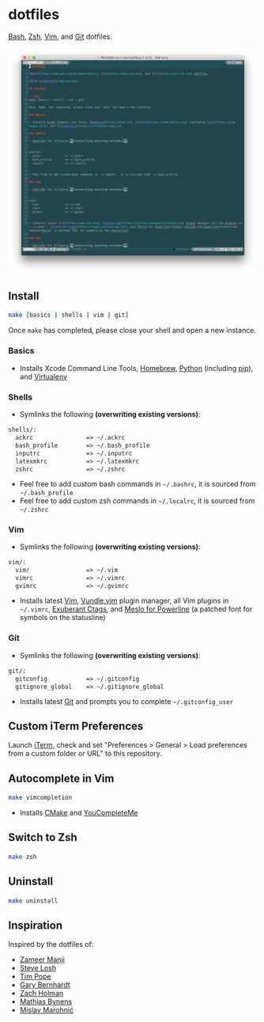 # dotfiles

[Bash](https://www.gnu.org/software/bash/), [Zsh](http://www.zsh.org), [Vim](http://www.vim.org), and [Git](http://git-scm.com) dotfiles.

![Vim screenshot](img/vim.png)

## Install

```bash
make [basics | shells | vim | git]
```
Once `make` has completed, please close your shell and open a new instance.

### Basics

- Installs Xcode Command Line Tools, [Homebrew](http://brew.sh), [Python](https://www.python.org) (including [pip](https://pip.pypa.io/)), and [Virtualenv](https://virtualenv.pypa.io)

### Shells

- Symlinks the following **(overwriting existing versions)**:

```
shells/:
  ackrc               => ~/.ackrc
  bash_profile        => ~/.bash_profile
  inputrc             => ~/.inputrc
  latexmkrc           => ~/.latexmkrc
  zshrc               => ~/.zshrc
```

- Feel free to add custom bash commands in `~/.bashrc`, it is sourced from `~/.bash_profile`
- Feel free to add custom zsh commands in `~/.localrc`, it is sourced from `~/.zshrc`

### Vim

- Symlinks the following **(overwriting existing versions)**:

```
vim/:
  vim/                => ~/.vim
  vimrc               => ~/.vimrc
  gvimrc              => ~/.gvimrc
```

- Installs latest [Vim](http://www.vim.org), [Vundle.vim](https://github.com/gmarik/Vundle.vim) plugin manager, all Vim plugins in `~/.vimrc`, [Exuberant Ctags](http://ctags.sourceforge.net), and [Meslo for Powerline](https://github.com/powerline/fonts/tree/master/Meslo) (a patched font for symbols on the statusline)

### Git

- Symlinks the following **(overwriting existing versions)**:

```
git/:
  gitconfig           => ~/.gitconfig
  gitignore_global    => ~/.gitignore_global
```

- Installs latest [Git](http://git-scm.com) and prompts you to complete `~/.gitconfig_user`

## Custom iTerm Preferences

Launch [iTerm](http://iterm2.com), check and set "Preferences > General > Load preferences from a custom folder or URL" to this repository.

## Autocomplete in Vim

```bash
make vimcompletion
```

- Installs [CMake](http://www.cmake.org) and [YouCompleteMe](http://valloric.github.io/YouCompleteMe/)

## Switch to Zsh

```bash
make zsh
```

## Uninstall

```bash
make uninstall
```

## Inspiration

Inspired by the dotfiles of:

- [Zameer Manji](https://github.com/zmanji/dotfiles)
- [Steve Losh](https://bitbucket.org/sjl/dotfiles/src)
- [Tim Pope](https://github.com/tpope/tpope)
- [Gary Bernhardt](https://github.com/garybernhardt/dotfiles)
- [Zach Holman](https://github.com/holman/dotfiles)
- [Mathias Bynens](https://github.com/mathiasbynens/dotfiles)
- [Mislav Marohnić](https://github.com/mislav/vimfiles)
